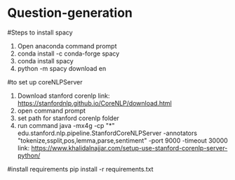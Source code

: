 # Question-generation

#Steps to install spacy
1. Open anaconda command prompt
2. conda install -c conda-forge spacy
3. conda install spacy
4. python -m spacy download en


#to set up coreNLPServer
1. Download stanford corenlp link: https://stanfordnlp.github.io/CoreNLP/download.html
2. open command prompt
3. set path for stanford corenlp folder
4. run command
    java -mx4g -cp "*" edu.stanford.nlp.pipeline.StanfordCoreNLPServer -annotators "tokenize,ssplit,pos,lemma,parse,sentiment" -port 9000 -timeout 30000
 link: https://www.khalidalnajjar.com/setup-use-stanford-corenlp-server-python/
 
#install requirements
pip install -r requirements.txt
